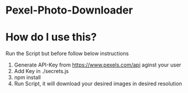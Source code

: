 # Pexel-Photo-Downloader

# How do I use this?
Run the Script but before follow below instructions
1. Generate API-Key from https://www.pexels.com/api aginst your user
2. Add Key in ./secrets.js
1. npm install
2. Run Script, it will download your desired images in desired resolution
